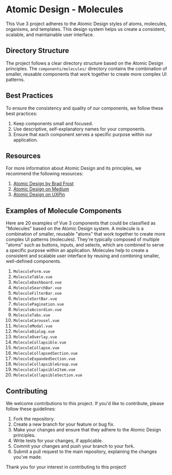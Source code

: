 # Atomic Design - Molecules

This Vue 3 project adheres to the Atomic Design styles of atoms, molecules, organisms, and templates. This design system helps us create a consistent, scalable, and maintainable user interface.

## Directory Structure

The project follows a clear directory structure based on the Atomic Design principles. The `components/molecules/` directory contains the combination of smaller, reusable components that work together to create more complex UI patterns.

## Best Practices

To ensure the consistency and quality of our components, we follow these best practices:

1. Keep components small and focused.
2. Use descriptive, self-explanatory names for your components.
3. Ensure that each component serves a specific purpose within our application.

## Resources

For more information about Atomic Design and its principles, we recommend the following resources:

1. [Atomic Design by Brad Frost](https://bradfrost.com/blog/web/atomic-web-design/)
2. [Atomic Design on Medium](https://medium.com/tag/atomic-design)
3. [Atomic Design on UXPin](https://www.uxpin.com/studio/artboard/11333-atomic-design-principles)

## Examples of Molecule Components

Here are 20 examples of Vue 3 components that could be classified as "Molecules" based on the Atomic Design system. A molecule is a combination of smaller, reusable "atoms" that work together to create more complex UI patterns (molecules). They're typically composed of multiple "atoms" such as buttons, inputs, and selects, which are combined to serve a specific purpose within an application. Molecules help to create a consistent and scalable user interface by reusing and combining smaller, well-defined components.

1. `MoleculeForm.vue`
2. `MoleculeTable.vue`
3. `MoleculeDashboard.vue`
4. `MoleculeSearchBar.vue`
5. `MoleculeFilterBar.vue`
6. `MoleculeSortBar.vue`
7. `MoleculePagination.vue`
8. `MoleculeAccordion.vue`
9. `MoleculeTabs.vue`
10. `MoleculeCarousel.vue`
11. `MoleculeModal.vue`
12. `MoleculeDialog.vue`
13. `MoleculeOverlay.vue`
14. `MoleculeCollapsible.vue`
15. `MoleculeCollapse.vue`
16. `MoleculeCollapsedSection.vue`
17. `MoleculeExpandedSection.vue`
18. `MoleculeCollapsibleGroup.vue`
19. `MoleculeCollapsibleItem.vue`
20. `MoleculeCollapsibleSection.vue`

## Contributing

We welcome contributions to this project. If you'd like to contribute, please follow these guidelines:

1. Fork the repository.
2. Create a new branch for your feature or bug fix.
3. Make your changes and ensure that they adhere to the Atomic Design principles.
4. Write tests for your changes, if applicable.
5. Commit your changes and push your branch to your fork.
6. Submit a pull request to the main repository, explaining the changes you've made.

Thank you for your interest in contributing to this project!
